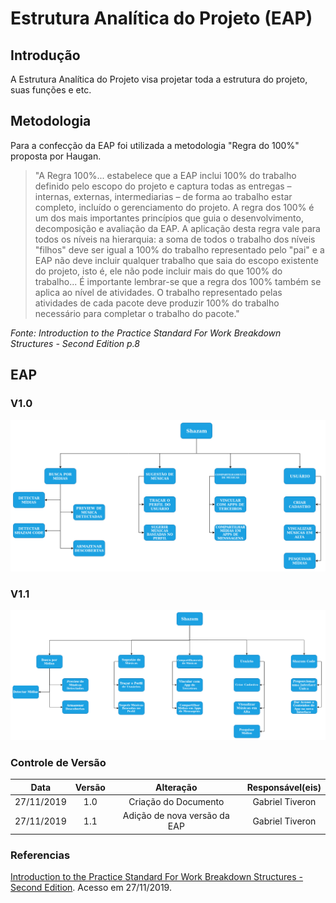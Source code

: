 # Estrutura Analítica do Projeto (EAP)

## Introdução

A Estrutura Analítica do Projeto visa projetar toda a estrutura do projeto, suas funções e etc.

## Metodologia

Para a confecção da EAP foi utilizada a metodologia "Regra do 100%" proposta por Haugan. 
> "A Regra 100%... estabelece que a EAP inclui 100% do trabalho definido pelo escopo do projeto e captura todas as entregas – internas, externas, intermediarias – de forma ao trabalho estar completo, incluído o gerenciamento do projeto. A regra dos 100% é um dos mais importantes princípios que guia o desenvolvimento, decomposição e avaliação da EAP. A aplicação desta regra vale para todos os níveis na hierarquia: a soma de todos o trabalho dos níveis "filhos" deve ser igual a 100% do trabalho representado pelo "pai" e a EAP não deve incluir qualquer trabalho que saia do escopo existente do projeto, isto é, ele não pode incluir mais do que 100% do trabalho... É importante lembrar-se que a regra dos 100% também se aplica ao nível de atividades. O trabalho representado pelas atividades de cada pacote deve produzir 100% do trabalho necessário para completar o trabalho do pacote."

<i>Fonte: Introduction to the Practice Standard For Work Breakdown Structures - Second Edition p.8</i>

## EAP

### V1.0

![EAP](../assets/img/EAP.png)

### V1.1

![EAP1.1](../assets/img/EAP11.png)

### Controle de Versão

|Data|Versão|Alteração|Responsável(eis)|
|:--:|:----:|:-------:|:--------------:|
|27/11/2019|1.0|Criação do Documento|Gabriel Tiveron|
|27/11/2019|1.1|Adição de nova versão da EAP | Gabriel Tiveron |

### Referencias

[Introduction to the Practice Standard For Work Breakdown Structures - Second Edition](http://www.ucipfg.com/Repositorio/MAP/MAPD-05/BLOQUE-ACADEMICO/UNIDAD2/WBS.pdf). Acesso em 27/11/2019.
